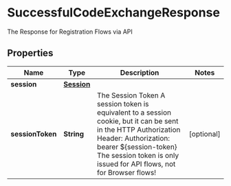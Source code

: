 

# SuccessfulCodeExchangeResponse

The Response for Registration Flows via API

## Properties

| Name | Type | Description | Notes |
|------------ | ------------- | ------------- | -------------|
|**session** | [**Session**](Session.md) |  |  |
|**sessionToken** | **String** | The Session Token  A session token is equivalent to a session cookie, but it can be sent in the HTTP Authorization Header:  Authorization: bearer ${session-token}  The session token is only issued for API flows, not for Browser flows! |  [optional] |



